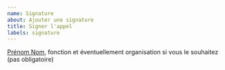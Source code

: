 ```yaml
---
name: Signature
about: Ajouter une signature
title: Signer l'appel
labels: signature
---
```


[Prénom Nom](https://web-ou-reseau-social), fonction et éventuellement organisation si vous le souhaitez (pas obligatoire)
